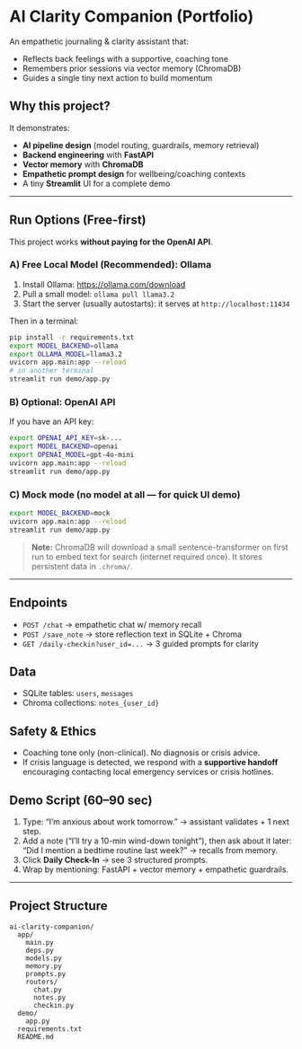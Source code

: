 # AI Clarity Companion (Portfolio)

An empathetic journaling & clarity assistant that:
- Reflects back feelings with a supportive, coaching tone
- Remembers prior sessions via vector memory (ChromaDB)
- Guides a single tiny next action to build momentum

## Why this project?
It demonstrates:
- **AI pipeline design** (model routing, guardrails, memory retrieval)
- **Backend engineering** with **FastAPI**
- **Vector memory** with **ChromaDB**
- **Empathetic prompt design** for wellbeing/coaching contexts
- A tiny **Streamlit** UI for a complete demo

---

## Run Options (Free-first)
This project works **without paying for the OpenAI API**.

### A) Free Local Model (Recommended): **Ollama**
1. Install Ollama: https://ollama.com/download
2. Pull a small model: `ollama pull llama3.2`
3. Start the server (usually autostarts): it serves at `http://localhost:11434`

Then in a terminal:
```bash
pip install -r requirements.txt
export MODEL_BACKEND=ollama
export OLLAMA_MODEL=llama3.2
uvicorn app.main:app --reload
# in another terminal
streamlit run demo/app.py
```

### B) Optional: OpenAI API
If you have an API key:
```bash
export OPENAI_API_KEY=sk-...
export MODEL_BACKEND=openai
export OPENAI_MODEL=gpt-4o-mini
uvicorn app.main:app --reload
streamlit run demo/app.py
```

### C) Mock mode (no model at all — for quick UI demo)
```bash
export MODEL_BACKEND=mock
uvicorn app.main:app --reload
streamlit run demo/app.py
```

> **Note:** ChromaDB will download a small sentence-transformer on first run
> to embed text for search (internet required once). It stores persistent data in `.chroma/`.

---

## Endpoints
- `POST /chat` → empathetic chat w/ memory recall
- `POST /save_note` → store reflection text in SQLite + Chroma
- `GET /daily-checkin?user_id=...` → 3 guided prompts for clarity

## Data
- SQLite tables: `users`, `messages`
- Chroma collections: `notes_{user_id}`

## Safety & Ethics
- Coaching tone only (non-clinical). No diagnosis or crisis advice.
- If crisis language is detected, we respond with a **supportive handoff** encouraging contacting local emergency services or crisis hotlines.

## Demo Script (60–90 sec)
1. Type: “I’m anxious about work tomorrow.” → assistant validates + 1 next step.
2. Add a note (“I’ll try a 10-min wind-down tonight”), then ask about it later:
   “Did I mention a bedtime routine last week?” → recalls from memory.
3. Click **Daily Check-In** → see 3 structured prompts.
4. Wrap by mentioning: FastAPI + vector memory + empathetic guardrails.

---

## Project Structure
```
ai-clarity-companion/
  app/
    main.py
    deps.py
    models.py
    memory.py
    prompts.py
    routers/
      chat.py
      notes.py
      checkin.py
  demo/
    app.py
  requirements.txt
  README.md
```

